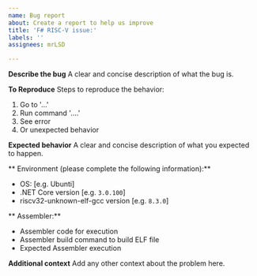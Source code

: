 ```yaml
---
name: Bug report
about: Create a report to help us improve
title: 'F# RISC-V issue:'
labels: ''
assignees: mrLSD

---
```


**Describe the bug**
A clear and concise description of what the bug is.

**To Reproduce**
Steps to reproduce the behavior:
1. Go to '...'
2. Run command '....'
4. See error
5. Or unexpected behavior

**Expected behavior**
A clear and concise description of what you expected to happen.

** Environment (please complete the following information):**
 - OS: [e.g. Ubunti]
 - .NET Core version [e.g. `3.0.100`]
 - riscv32-unknown-elf-gcc version [e.g. `8.3.0`]

** Assembler:**
 - Assembler code for execution
 - Assembler build command to build ELF file
 - Expected Assembler execution

**Additional context**
Add any other context about the problem here.
